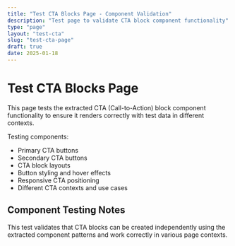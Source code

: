 ```yaml
---
title: "Test CTA Blocks Page - Component Validation"
description: "Test page to validate CTA block component functionality"
type: "page"
layout: "test-cta"
slug: "test-cta-page"
draft: true
date: 2025-01-18
---
```


# Test CTA Blocks Page

This page tests the extracted CTA (Call-to-Action) block component functionality to ensure it renders correctly with test data in different contexts.

Testing components:
- Primary CTA buttons
- Secondary CTA buttons
- CTA block layouts
- Button styling and hover effects
- Responsive CTA positioning
- Different CTA contexts and use cases

## Component Testing Notes

This test validates that CTA blocks can be created independently using the extracted component patterns and work correctly in various page contexts.